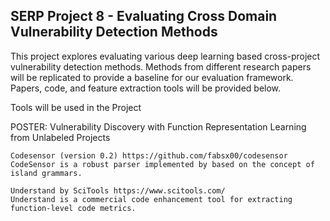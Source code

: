 ## SERP Project 8 - Evaluating Cross Domain Vulnerability Detection Methods

This project explores evaluating various deep learning based cross-project vulnerability detection methods. Methods from different research papers will be replicated to provide a baseline for our evaluation framework. Papers, code, and feature extraction tools will be provided below.

Tools will be used in the Project

POSTER: Vulnerability Discovery with Function Representation Learning from Unlabeled Projects 

    Codesensor (version 0.2) https://github.com/fabsx00/codesensor 
    CodeSensor is a robust parser implemented by based on the concept of island grammars.

    Understand by SciTools https://www.scitools.com/
    Understand is a commercial code enhancement tool for extracting function-level code metrics.
